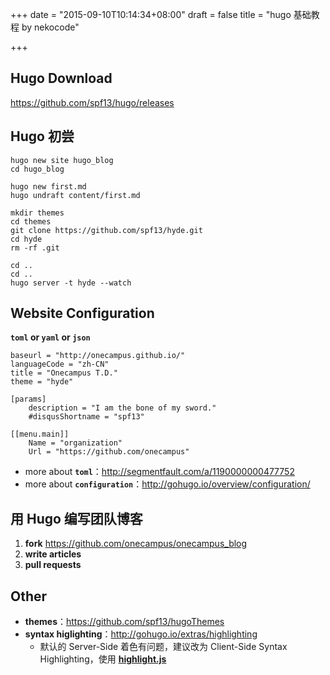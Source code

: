 +++
date = "2015-09-10T10:14:34+08:00"
draft = false
title = "hugo 基础教程 by nekocode"

+++

## Hugo Download
https://github.com/spf13/hugo/releases

## Hugo 初尝

```
hugo new site hugo_blog
cd hugo_blog

hugo new first.md
hugo undraft content/first.md

mkdir themes
cd themes
git clone https://github.com/spf13/hyde.git
cd hyde
rm -rf .git

cd ..
cd ..
hugo server -t hyde --watch
```

## Website Configuration
**`toml` or `yaml` or `json`**

```
baseurl = "http://onecampus.github.io/"
languageCode = "zh-CN"
title = "Onecampus T.D."
theme = "hyde"

[params]
	description = "I am the bone of my sword."
	#disqusShortname = "spf13"

[[menu.main]]
	Name = "organization"
	Url = "https://github.com/onecampus"
```

- more about **`toml`**：http://segmentfault.com/a/1190000000477752
- more about **`configuration`**：http://gohugo.io/overview/configuration/

## 用 Hugo 编写团队博客
1. **fork** https://github.com/onecampus/onecampus_blog
2. **write articles**
3. **pull requests**

## Other
- **themes**：https://github.com/spf13/hugoThemes
- **syntax higlighting**：http://gohugo.io/extras/highlighting
  - 默认的 Server-Side 着色有问题，建议改为 Client-Side Syntax Highlighting，使用 **[highlight.js](https://highlightjs.org/)**
